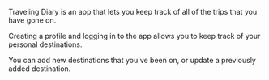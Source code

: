 Traveling Diary is an app that lets you keep track of all of the trips that you have gone on.  

Creating a profile and logging in to the app allows you to keep track of your personal destinations. 

You can add new destinations that you've been on, or update a previously added destination. 
